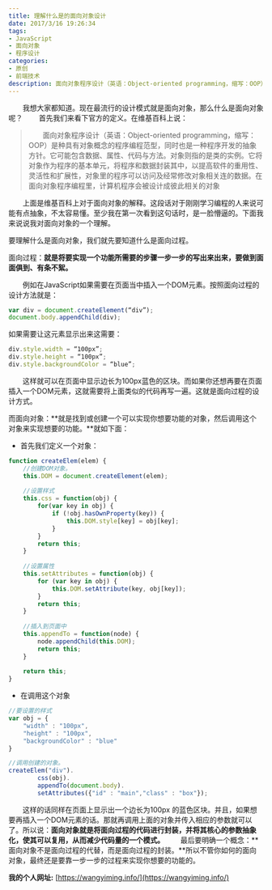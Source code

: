 ```yaml
---
title: 理解什么是的面向对象设计
date: 2017/3/16 19:26:34
tags:
- JavaScript
- 面向对象
- 程序设计
categories:
- 原创
- 前端技术
description: 面向对象程序设计（英语：Object-oriented programming，缩写：OOP）是种具有对象概念的程序编程范型，同时也是一种程序开发的抽象方针。它可能包含数据、属性、代码与方法。对象则指的是类的实例。它将对象作为程序的基本单元，将程序和数据封装其中，以提高软件的重用性、灵活性和扩展性，对象里的程序可以访问及经常修改对象相关连的数据。在面向对象程序编程里，计算机程序会被设计成彼此相关的对象
---
```


&emsp;&emsp;我想大家都知道。现在最流行的设计模式就是面向对象，那么什么是面向对象呢？
&emsp;&emsp;首先我们来看下官方的定义。在维基百科上说：

>&emsp;&emsp;面向对象程序设计（英语：Object-oriented programming，缩写：OOP）是种具有对象概念的程序编程范型，同时也是一种程序开发的抽象方针。它可能包含数据、属性、代码与方法。对象则指的是类的实例。它将对象作为程序的基本单元，将程序和数据封装其中，以提高软件的重用性、灵活性和扩展性，对象里的程序可以访问及经常修改对象相关连的数据。在面向对象程序编程里，计算机程序会被设计成彼此相关的对象  

&emsp;&emsp;上面是维基百科上对于面向对象的解释。这段话对于刚刚学习编程的人来说可能有点抽象，不太容易懂。至少我在第一次看到这句话时，是一脸懵逼的。下面我来说说我对面向对象的一个理解。

要理解什么是面向对象，我们就先要知道什么是面向过程。

面向过程：**就是将要实现一个功能所需要的步骤一步一步的写出来出来，要做到面面俱到、有条不絮。**

&emsp;&emsp;例如在JavaScript如果需要在页面当中插入一个DOM元素。按照面向过程的设计方法就是：

```JavaScript
var div = document.createElement(“div”);
document.body.appendChild(div);
```
	
如果需要让这元素显示出来这需要：

```JavaScript
div.style.width = “100px”;
div.style.height = “100px”;
div.style.backgroundColor = “blue”;
```

&emsp;&emsp;这样就可以在页面中显示边长为100px蓝色的区块。而如果你还想再要在页面插入一个DOM元素，这就需要将上面类似的代码再写一遍。这就是面向过程的设计方式。

而面向对象：**就是找到或创建一个可以实现你想要功能的对象，然后调用这个对象来实现想要的功能。**就如下面：

* 首先我们定义一个对象：

```JavaScript
function createElem(elem) {
	//创建DOM对象。
	this.DOM = document.createElement(elem);
	
	//设置样式	
	this.css = function(obj) {
		for(var key in obj) {
			if (!obj.hasOwnProperty(key)) {
				this.DOM.style[key] = obj[key];
			}
		}
		return this;
	}
	
	//设置属性
	this.setAttributes = function(obj) {
	    for (var key in obj) {
	        this.DOM.setAttribute(key, obj[key]);
        }
        return this;
	}
	
	//插入到页面中	
	this.appendTo = function(node) {
		node.appendChild(this.DOM);
		return this;
	}
		
	return this;
}
```
* 在调用这个对象

```JavaScript
//要设置的样式	
var obj = {
	"width" : "100px",
	"height" : "100px",
	"backgroundColor" : "blue"
}

//调用创建的对象。
createElem("div").
		css(obj).
		appendTo(document.body).
		setAttributes({"id" : "main","class" : "box"});
```
	
	
&emsp;&emsp;这样的话同样在页面上显示出一个边长为100px 的蓝色区块。并且，如果想要再插入一个DOM元素的话。那就再调用上面的对象并传入相应的参数就可以了。所以说：**面向对象就是将面向过程的代码进行封装，并将其核心的参数抽象化，使其可以复用，从而减少代码量的一个模式。**
&emsp;&emsp;最后要明确一个概念：**面向对象不是面向过程的代替，而是面向过程的封装。**所以不管你如何的面向对象，最终还是要靠一步一步的过程来实现你想要的功能的。

**我的个人网址:** [https://wangyiming.info/](https://wangyiming.info/)


